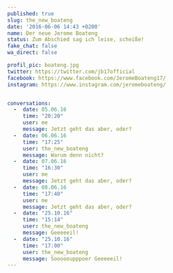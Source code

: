 ```yaml
---
published: true
slug: the_new_boateng
date: '2016-06-06 14:43 +0200'
name: Der neue Jerome Boateng
status: Zum Abschied sag ich leise, scheiße!
fake_chat: false
wa_direct: false

profil_pic: boateng.jpg
twitter: https://twitter.com/jb17official
facebook: https://www.facebook.com/JeromeBoateng17/
instagram: https://www.instagram.com/jeromeboateng/


conversations:
  -  date: 05.06.16
     time: "20:20"
     user: me
     message: Jetzt geht das aber, oder?
  -  date: 06.06.16
     time: "17:25"
     user: the_new_boateng
     message: Warum denn nicht?
  -  date: 07.06.16
     time: "16:30"
     user: me
     message: Jetzt geht das aber, oder?
  -  date: 08.06.16
     time: "17:40"
     user: me
     message: Jetzt geht das aber, oder?
  -  date: "25.10.16"
     time: "15:14"
     user: the_new_boateng
     message: Geeeeeil!
  -  date: "25.10.16"
     time: "17:00"
     user: the_new_boateng
     message: Soooooupppoer Geeeeeil!
---
```

